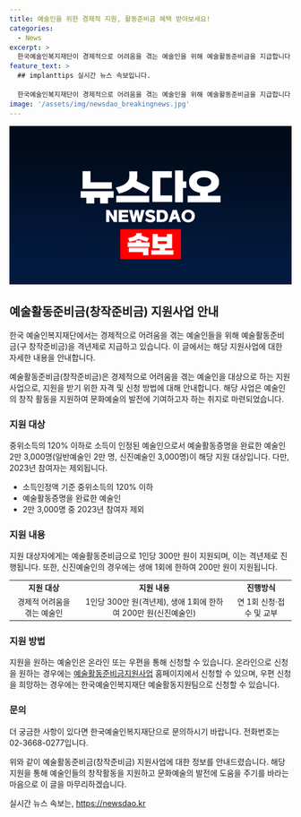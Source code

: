 ```yaml
---
title: 예술인을 위한 경제적 지원, 활동준비금 혜택 받아보세요!
categories:
  - News
excerpt: >
  한국예술인복지재단이 경제적으로 어려움을 겪는 예술인을 위해 예술활동준비금을 지급합니다. 소득인정액이 중위소득의 120% 이하인 예술인 2만 3,000명을 대상으로, 일반예술인은 300만 원, 신진예술인은 200만 원을 격년제로 지급합니다. 연 1회 신청할 수 있으며, 온라인 또는 우편으로 신청할 수 있습니다. 지원사업에 대한 자세한 내용은 한국예술인복지재단으로 문의하세요. (☎02-3668-0277) [자료출처=정책브리핑 www.korea.kr]
feature_text: >
  ## implanttips 실시간 뉴스 속보입니다.

  한국예술인복지재단이 경제적으로 어려움을 겪는 예술인을 위해 예술활동준비금을 지급합니다. 소득인정액이 중위소득의 120% 이하인 예술인 2만 3,000명을 대상으로, 일반예술인은 300만 원, 신진예술인은 200만 원을 격년제로 지급합니다. 연 1회 신청할 수 있으며, 온라인 또는 우편으로 신청할 수 있습니다. 지원사업에 대한 자세한 내용은 한국예술인복지재단으로 문의하세요. (☎02-3668-0277) [자료출처=정책브리핑 www.korea.kr]
image: '/assets/img/newsdao_breakingnews.jpg'
---
```


<p><img src="/assets/img/newsdao_breakingnews.jpg" alt="implanttips 속보" /></p>

<h2 data-ke-size="size26">예술활동준비금(창작준비금) 지원사업 안내</h2>

<p>한국 예술인복지재단에서는 경제적으로 어려움을 겪는 예술인들을 위해 예술활동준비금(구 창작준비금)을 격년제로 지급하고 있습니다. 이 글에서는 해당 지원사업에 대한 자세한 내용을 안내합니다.</p>

<p data-ke-size="size16">예술활동준비금(창작준비금)은 경제적으로 어려움을 겪는 예술인을 대상으로 하는 지원사업으로, 지원을 받기 위한 자격 및 신청 방법에 대해 안내합니다. 해당 사업은 예술인의 창작 활동을 지원하여 문화예술의 발전에 기여하고자 하는 취지로 마련되었습니다.</p>

<h3>지원 대상</h3>

<p>중위소득의 120% 이하로 소득이 인정된 예술인으로서 예술활동증명을 완료한 예술인 2만 3,000명(일반예술인 2만 명, 신진예술인 3,000명)이 해당 지원 대상입니다. 다만, 2023년 참여자는 제외됩니다.</p>

<ul>
    <li>소득인정액 기준 중위소득의 120% 이하</li>
    <li>예술활동증명을 완료한 예술인</li>
    <li>2만 3,000명 중 2023년 참여자 제외</li>
</ul>

<h3>지원 내용</h3>

<p>지원 대상자에게는 예술활동준비금으로 1인당 300만 원이 지원되며, 이는 격년제로 진행됩니다. 또한, 신진예술인의 경우에는 생애 1회에 한하여 200만 원이 지원됩니다.</p>

<table>
    <tr>
        <td style="text-align: center; height: 17px;"><b>지원 대상</b></td>
        <td style="text-align: center; height: 17px;"><b>지원 내용</b></td>
        <td style="text-align: center; height: 17px;"><b>진행방식</b></td>
    </tr>
    <tr>
        <td style="text-align: center; height: 17px;">경제적 어려움을 겪는 예술인</td>
        <td style="text-align: center; height: 17px;">1인당 300만 원(격년제), 생애 1회에 한하여 200만 원(신진예술인)</td>
        <td style="text-align: center; height: 17px;">연 1회 신청·접수 및 교부</td>
    </tr>
</table>

<h3>지원 방법</h3>

<p>지원을 원하는 예술인은 온라인 또는 우편을 통해 신청할 수 있습니다. 온라인으로 신청을 원하는 경우에는 <a href="https://www.abcde.com">예술활동준비금지원사업</a> 홈페이지에서 신청할 수 있으며, 우편 신청을 희망하는 경우에는 한국예술인복지재단 예술활동지원팀으로 신청할 수 있습니다.</p>

<h3>문의</h3>

<p>더 궁금한 사항이 있다면 한국예술인복지재단으로 문의하시기 바랍니다. 전화번호는 02-3668-0277입니다.</p>

<p data-ke-size="size16">위와 같이 예술활동준비금(창작준비금) 지원사업에 대한 정보를 안내드렸습니다. 해당 지원을 통해 예술인들의 창작활동을 지원하고 문화예술의 발전에 도움을 주기를 바라는 마음으로 이 글을 마무리하겠습니다.</p>
실시간 뉴스 속보는, <a href="https://newsdao.kr" rel="dofollow">https://newsdao.kr</a>


